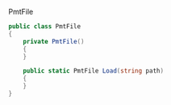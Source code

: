 PmtFile

```C#
public class PmtFile
{
	private PmtFile()
	{
	}

	public static PmtFile Load(string path)
	{
	}
}
```
